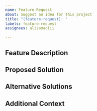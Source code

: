 ```yaml
---
name: Feature Request
about: Suggest an idea for this project
title: "[feature-request]: "
labels: feature-request
assignees: alisamadiii

---
```


## Feature Description
<!-- Provide a clear and concise description of the feature you'd like to see implemented -->

## Proposed Solution
<!-- Describe how you envision this feature working -->

## Alternative Solutions
<!-- Have you considered any alternative solutions or workarounds? -->

## Additional Context
<!-- Add any other context, screenshots, or examples about the feature request here -->
